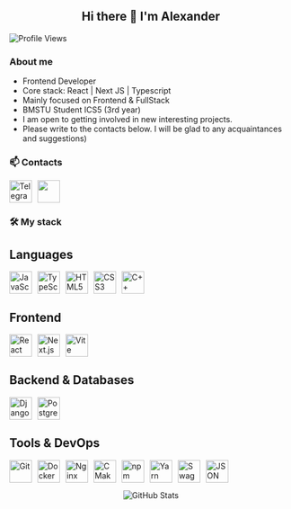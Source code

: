 <div align="center">
  
## Hi there 👋 I'm Alexander

</div>

![Profile Views](https://komarev.com/ghpvc/?username=Robocotik&color=blue)

### About me

* Frontend Developer
* Core stack: React | Next JS | Typescript
* Mainly focused on Frontend & FullStack
* BMSTU Student ICS5 (3rd year)
* I am open to getting involved in new interesting projects.
* Please write to the contacts below. I will be glad to any acquaintances and suggestions)

### 📫 Contacts

<div style="display: flex; gap: 10px; flex-wrap: wrap; margin-bottom: 15px;">
  <!-- Telegram -->
<a href="https://t.me/ADmi_OK" target="_blank">
  <img src="https://telegram.org/img/t_logo.svg" width="40" height="40" alt="Telegram"/>
</a>
  
  <!-- Email -->
  <a href="mailto:alexander.starkin@gmail.com">
    <img src="https://skillicons.dev/icons?i=gmail" width="40" height="40"/>
  </a>
</div>

### 🛠️ My stack

## Languages
<div style="display: flex; gap: 10px; flex-wrap: wrap; margin: 10px 0;">
  <img src="https://skillicons.dev/icons?i=js" width="40" height="40" alt="JavaScript"/>
  <img src="https://skillicons.dev/icons?i=ts" width="40" height="40" alt="TypeScript"/>
  <img src="https://skillicons.dev/icons?i=html" width="40" height="40" alt="HTML5"/>
  <img src="https://skillicons.dev/icons?i=css" width="40" height="40" alt="CSS3"/>
  <img src="https://skillicons.dev/icons?i=cpp" width="40" height="40" alt="C++"/>
</div>

## Frontend
<div style="display: flex; gap: 10px; flex-wrap: wrap; margin: 10px 0;">
  <img src="https://skillicons.dev/icons?i=react" width="40" height="40" alt="React"/>
  <img src="https://skillicons.dev/icons?i=nextjs" width="40" height="40" alt="Next.js"/>
  <img src="https://skillicons.dev/icons?i=vite" width="40" height="40" alt="Vite"/>
</div>

## Backend & Databases
<div style="display: flex; gap: 10px; flex-wrap: wrap; margin: 10px 0;">
  <img src="https://skillicons.dev/icons?i=django" width="40" height="40" alt="Django"/>
  <img src="https://skillicons.dev/icons?i=postgres" width="40" height="40" alt="PostgreSQL"/>
</div>

## Tools & DevOps
<div style="display: flex; gap: 10px; flex-wrap: wrap; margin: 10px 0;">
  <img src="https://skillicons.dev/icons?i=git" width="40" height="40" alt="Git"/>
  <img src="https://skillicons.dev/icons?i=docker" width="40" height="40" alt="Docker"/>
  <img src="https://skillicons.dev/icons?i=nginx" width="40" height="40" alt="Nginx"/>
  <img src="https://skillicons.dev/icons?i=cmake" width="40" height="40" alt="CMake"/>
  <img src="https://skillicons.dev/icons?i=npm" width="40" height="40" alt="npm"/>
  <img src="https://skillicons.dev/icons?i=yarn" width="40" height="40" alt="Yarn"/>
  <img src="https://skillicons.dev/icons?i=swagger" width="40" height="40" alt="Swagger"/>
  <img src="https://skillicons.dev/icons?i=json" width="40" height="40" alt="JSON"/>
</div>

<div align="center">
  
![GitHub Stats](https://github-readme-stats.vercel.app/api?username=Robocotik&show_icons=true&theme=radical&title_color=9d4edd&text_color=ffffff&icon_color=e0aaff&bg_color=3a0ca3&border_color=7b2cbf)

</div>
